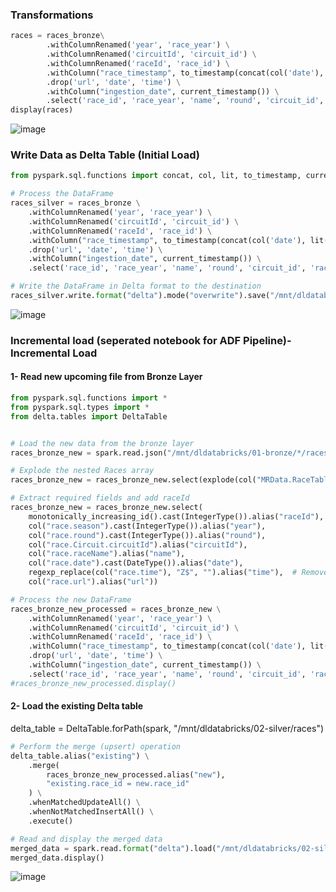 ### Transformations
````python
races = races_bronze\
        .withColumnRenamed('year', 'race_year') \
        .withColumnRenamed('circuitId', 'circuit_id') \
        .withColumnRenamed('raceId', 'race_id') \
        .withColumn("race_timestamp", to_timestamp(concat(col('date'), lit(' '), col('time')), 'yyyy-MM-dd HH:mm:ss')) \
        .drop('url', 'date', 'time') \
        .withColumn("ingestion_date", current_timestamp()) \
        .select('race_id', 'race_year', 'name', 'round', 'circuit_id','race_timestamp', 'ingestion_date')
display(races)
````
![image](https://github.com/user-attachments/assets/dc72043e-45e0-4978-bf08-e04e30ac1502)

### Write Data as Delta Table (Initial Load)
````python
from pyspark.sql.functions import concat, col, lit, to_timestamp, current_timestamp

# Process the DataFrame
races_silver = races_bronze \
    .withColumnRenamed('year', 'race_year') \
    .withColumnRenamed('circuitId', 'circuit_id') \
    .withColumnRenamed('raceId', 'race_id') \
    .withColumn("race_timestamp", to_timestamp(concat(col('date'), lit(' '), col('time')), 'yyyy-MM-dd HH:mm:ss')) \
    .drop('url', 'date', 'time') \
    .withColumn("ingestion_date", current_timestamp()) \
    .select('race_id', 'race_year', 'name', 'round', 'circuit_id', 'race_timestamp', 'ingestion_date')

# Write the DataFrame in Delta format to the destination
races_silver.write.format("delta").mode("overwrite").save("/mnt/dldatabricks/02-silver/races")
`````
![image](https://github.com/user-attachments/assets/f534704b-c14b-46d0-8c3e-1a5b73b23632)


### Incremental load (**seperated notebook for ADF Pipeline**)- Incremental Load

#### 1- Read new upcoming file from Bronze Layer
````python
from pyspark.sql.functions import *
from pyspark.sql.types import *
from delta.tables import DeltaTable


# Load the new data from the bronze layer
races_bronze_new = spark.read.json("/mnt/dldatabricks/01-bronze/*/races.json", multiLine=True)

# Explode the nested Races array
races_bronze_new = races_bronze_new.select(explode(col("MRData.RaceTable.Races")).alias("race"))

# Extract required fields and add raceId
races_bronze_new = races_bronze_new.select(
    monotonically_increasing_id().cast(IntegerType()).alias("raceId"),  # Generate unique raceId
    col("race.season").cast(IntegerType()).alias("year"),
    col("race.round").cast(IntegerType()).alias("round"),
    col("race.Circuit.circuitId").alias("circuitId"),
    col("race.raceName").alias("name"),
    col("race.date").cast(DateType()).alias("date"),
    regexp_replace(col("race.time"), "Z$", "").alias("time"),  # Remove 'Z' at the end of time
    col("race.url").alias("url"))

# Process the new DataFrame
races_bronze_new_processed = races_bronze_new \
    .withColumnRenamed('year', 'race_year') \
    .withColumnRenamed('circuitId', 'circuit_id') \
    .withColumnRenamed('raceId', 'race_id') \
    .withColumn("race_timestamp", to_timestamp(concat(col('date'), lit(' '), col('time')), 'yyyy-MM-dd HH:mm:ss')) \
    .drop('url', 'date', 'time') \
    .withColumn("ingestion_date", current_timestamp()) \
    .select('race_id', 'race_year', 'name', 'round', 'circuit_id', 'race_timestamp', 'ingestion_date')
#races_bronze_new_processed.display()
`````
#### 2- Load the existing Delta table
delta_table = DeltaTable.forPath(spark, "/mnt/dldatabricks/02-silver/races")
````python
# Perform the merge (upsert) operation
delta_table.alias("existing") \
    .merge(
        races_bronze_new_processed.alias("new"),
        "existing.race_id = new.race_id"
    ) \
    .whenMatchedUpdateAll() \
    .whenNotMatchedInsertAll() \
    .execute()

# Read and display the merged data
merged_data = spark.read.format("delta").load("/mnt/dldatabricks/02-silver/races")
merged_data.display()
````
![image](https://github.com/user-attachments/assets/74458df3-9481-4c7f-a813-73fb16432ad5)

